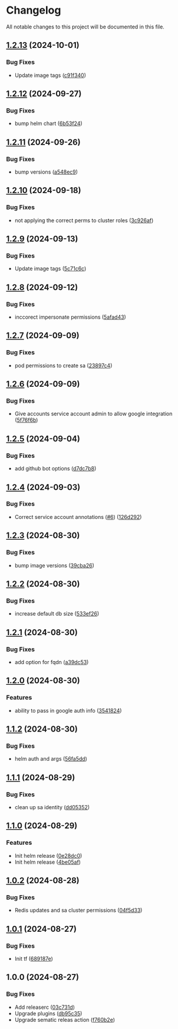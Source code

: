 # Changelog

All notable changes to this project will be documented in this file.

## [1.2.13](https://github.com/sizzldev/terraform-google-ctrlplane/compare/v1.2.12...v1.2.13) (2024-10-01)

### Bug Fixes

* Update image tags ([c91f340](https://github.com/sizzldev/terraform-google-ctrlplane/commit/c91f3408f5ea31a72afc75e17c313649a236c9a7))

## [1.2.12](https://github.com/sizzldev/terraform-google-ctrlplane/compare/v1.2.11...v1.2.12) (2024-09-27)

### Bug Fixes

* bump helm chart ([6b53f24](https://github.com/sizzldev/terraform-google-ctrlplane/commit/6b53f2499963ea7ec0102a1dfed3b96653a42214))

## [1.2.11](https://github.com/sizzldev/terraform-google-ctrlplane/compare/v1.2.10...v1.2.11) (2024-09-26)

### Bug Fixes

* bump versions ([a548ec9](https://github.com/sizzldev/terraform-google-ctrlplane/commit/a548ec9e5fc4afb3524c4991052ad89f5b5cf5e8))

## [1.2.10](https://github.com/sizzldev/terraform-google-ctrlplane/compare/v1.2.9...v1.2.10) (2024-09-18)

### Bug Fixes

* not applying the correct perms to cluster roles ([3c926af](https://github.com/sizzldev/terraform-google-ctrlplane/commit/3c926afddda8efeb67ebc6613488573aa7723ac0))

## [1.2.9](https://github.com/sizzldev/terraform-google-ctrlplane/compare/v1.2.8...v1.2.9) (2024-09-13)

### Bug Fixes

* Update image tags ([5c71c6c](https://github.com/sizzldev/terraform-google-ctrlplane/commit/5c71c6cca3595b3d0f55cafee21fcbf40c3e0048))

## [1.2.8](https://github.com/sizzldev/terraform-google-ctrlplane/compare/v1.2.7...v1.2.8) (2024-09-12)

### Bug Fixes

* inccorect impersonate permissions ([5afad43](https://github.com/sizzldev/terraform-google-ctrlplane/commit/5afad433d3b7e79f295d62317ceda1a657a26d69))

## [1.2.7](https://github.com/sizzldev/terraform-google-ctrlplane/compare/v1.2.6...v1.2.7) (2024-09-09)

### Bug Fixes

* pod permissions to create sa ([23897c4](https://github.com/sizzldev/terraform-google-ctrlplane/commit/23897c4339f7979a1e1ca1b72f34d86565ad1ae9))

## [1.2.6](https://github.com/sizzldev/terraform-google-ctrlplane/compare/v1.2.5...v1.2.6) (2024-09-09)

### Bug Fixes

* Give accounts service account admin to allow google integration ([5f76f6b](https://github.com/sizzldev/terraform-google-ctrlplane/commit/5f76f6be2e024e2c9e7a4c0adcf9e351ec57d4ba))

## [1.2.5](https://github.com/sizzldev/terraform-google-ctrlplane/compare/v1.2.4...v1.2.5) (2024-09-04)

### Bug Fixes

* add github bot options ([d7dc7b8](https://github.com/sizzldev/terraform-google-ctrlplane/commit/d7dc7b87b32aa25fafcb6fad052ee5fedb855a61))

## [1.2.4](https://github.com/sizzldev/terraform-google-ctrlplane/compare/v1.2.3...v1.2.4) (2024-09-03)

### Bug Fixes

* Correct service account annotations ([#6](https://github.com/sizzldev/terraform-google-ctrlplane/issues/6)) ([126d292](https://github.com/sizzldev/terraform-google-ctrlplane/commit/126d292dd82ef72a9689210daef0e3fb2ef1fed9))

## [1.2.3](https://github.com/sizzldev/terraform-google-ctrlplane/compare/v1.2.2...v1.2.3) (2024-08-30)

### Bug Fixes

* bump image versions ([39cba26](https://github.com/sizzldev/terraform-google-ctrlplane/commit/39cba268afcac7ae75390d8be6b7a3c75ba513ae))

## [1.2.2](https://github.com/sizzldev/terraform-google-ctrlplane/compare/v1.2.1...v1.2.2) (2024-08-30)

### Bug Fixes

* increase default db size ([533ef26](https://github.com/sizzldev/terraform-google-ctrlplane/commit/533ef2638666f4d5b9bba55f0b581477f8d44f14))

## [1.2.1](https://github.com/sizzldev/terraform-google-ctrlplane/compare/v1.2.0...v1.2.1) (2024-08-30)

### Bug Fixes

* add option for fqdn ([a39dc53](https://github.com/sizzldev/terraform-google-ctrlplane/commit/a39dc533cb1989cb4d921238a7b345c41206e8f8))

## [1.2.0](https://github.com/sizzldev/terraform-google-ctrlplane/compare/v1.1.2...v1.2.0) (2024-08-30)

### Features

*  ability to pass in google auth info ([3541824](https://github.com/sizzldev/terraform-google-ctrlplane/commit/354182430192d0cee80af69b1570bce3d13ced53))

## [1.1.2](https://github.com/sizzldev/terraform-google-ctrlplane/compare/v1.1.1...v1.1.2) (2024-08-30)

### Bug Fixes

* helm auth and args ([56fa5dd](https://github.com/sizzldev/terraform-google-ctrlplane/commit/56fa5dde5f23de33fa0095b4150aa02307d4f946))

## [1.1.1](https://github.com/sizzldev/terraform-google-ctrlplane/compare/v1.1.0...v1.1.1) (2024-08-29)

### Bug Fixes

* clean up sa identity ([dd05352](https://github.com/sizzldev/terraform-google-ctrlplane/commit/dd05352431e8aeee395cbcecc2141138d3cf4b23))

## [1.1.0](https://github.com/sizzldev/terraform-google-ctrlplane/compare/v1.0.2...v1.1.0) (2024-08-29)

### Features

* Init helm release ([0e28dc0](https://github.com/sizzldev/terraform-google-ctrlplane/commit/0e28dc072b2fd995a9fef76886d154fd921a6894))
* Init helm release ([4be05af](https://github.com/sizzldev/terraform-google-ctrlplane/commit/4be05afc07e160d41074a59f03e8d7f1c7165b4d))

## [1.0.2](https://github.com/sizzldev/terraform-google-ctrlplane/compare/v1.0.1...v1.0.2) (2024-08-28)

### Bug Fixes

* Redis updates and sa cluster permissions ([04f5d33](https://github.com/sizzldev/terraform-google-ctrlplane/commit/04f5d33b49c6db5b829555d04c65e6b854f0a20b))

## [1.0.1](https://github.com/sizzldev/terraform-google-ctrlplane/compare/v1.0.0...v1.0.1) (2024-08-27)

### Bug Fixes

* Init tf ([689187e](https://github.com/sizzldev/terraform-google-ctrlplane/commit/689187e44406eb501adb7da70aa34e39b228823c))

## 1.0.0 (2024-08-27)

### Bug Fixes

* Add releaserc ([03c731d](https://github.com/sizzldev/terraform-google-ctrlplane/commit/03c731db96041d6c78cc2ea904baa5cff40c79a0))
* Upgrade plugins ([db95c35](https://github.com/sizzldev/terraform-google-ctrlplane/commit/db95c3536c4a84da5dac2e38fd4bdab099ffc9a2))
* Upgrade sematic releas action ([f760b2e](https://github.com/sizzldev/terraform-google-ctrlplane/commit/f760b2e56aad0c246296741ec703ddcf72daa690))
